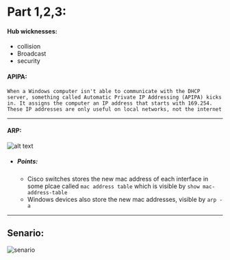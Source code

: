 # Part 1,2,3:

#### Hub wicknesses:
- collision
- Broadcast
- security

#### APIPA:
```When a Windows computer isn't able to communicate with the DHCP server, something called Automatic Private IP Addressing (APIPA) kicks in. It assigns the computer an IP address that starts with 169.254. These IP addresses are only useful on local networks, not the internet```

------------------------------------------------------------
#### ARP:
![alt text](https://yurmagccie.files.wordpress.com/2018/04/arp-draw_io.jpg)

- ##### Points:
    - Cisco switches stores the new mac address of each interface in some plcae called ``` mac address table ``` which is visible by ```show mac-address-table```
    - Windows devices also store the new mac addresses, visible by ``` arp -a ```
 
-----------------------------------------------------------------

## Senario:
![senario](./pics/s0)
